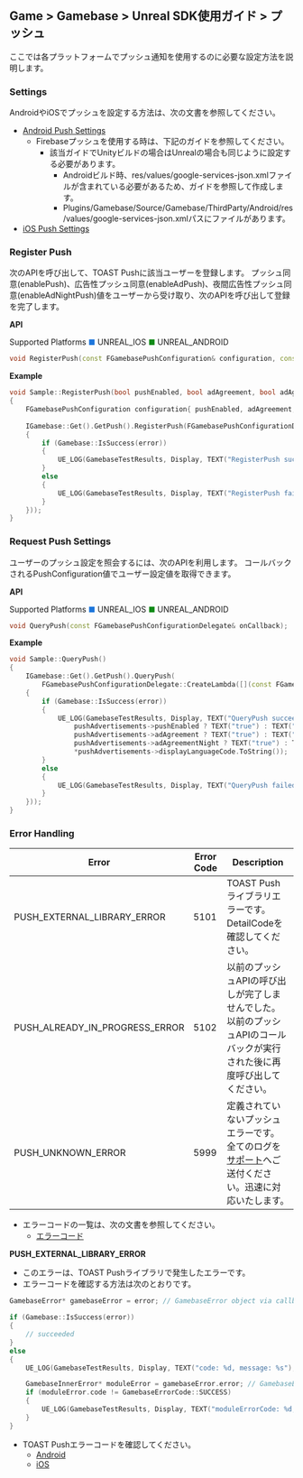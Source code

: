 ## Game > Gamebase > Unreal SDK使用ガイド > プッシュ

ここでは各プラットフォームでプッシュ通知を使用するのに必要な設定方法を説明します。

### Settings

AndroidやiOSでプッシュを設定する方法は、次の文書を参照してください。<br/>

* [Android Push Settings](aos-push#settings)
    * Firebaseプッシュを使用する時は、下記のガイドを参照してください。
        * 該当ガイドでUnityビルドの場合はUnrealの場合も同じように設定する必要があります。
            * Androidビルド時、res/values/google-services-json.xmlファイルが含まれている必要があるため、ガイドを参照して作成します。
            * Plugins/Gamebase/Source/Gamebase/ThirdParty/Android/res/values/google-services-json.xmlパスにファイルがあります。
* [iOS Push Settings](ios-push#settings)

### Register Push

次のAPIを呼び出して、TOAST Pushに該当ユーザーを登録します。
プッシュ同意(enablePush)、広告性プッシュ同意(enableAdPush)、夜間広告性プッシュ同意(enableAdNightPush)値をユーザーから受け取り、次のAPIを呼び出して登録を完了します。

**API**

Supported Platforms
<span style="color:#1D76DB; font-size: 10pt">■</span> UNREAL_IOS
<span style="color:#0E8A16; font-size: 10pt">■</span> UNREAL_ANDROID

```cpp
void RegisterPush(const FGamebasePushConfiguration& configuration, const FGamebaseErrorDelegate& onCallback);
```

**Example**

```cpp
void Sample::RegisterPush(bool pushEnabled, bool adAgreement, bool adAgreementNight)
{
    FGamebasePushConfiguration configuration{ pushEnabled, adAgreement, adAgreementNight };
    
    IGamebase::Get().GetPush().RegisterPush(FGamebasePushConfigurationDelegate::CreateLambda([](const FGamebaseError* error)
    {
        if (Gamebase::IsSuccess(error))
        {
            UE_LOG(GamebaseTestResults, Display, TEXT("RegisterPush succeeded"));
        }
        else
        {
            UE_LOG(GamebaseTestResults, Display, TEXT("RegisterPush failed. (error: %d)"), error->code);
        }
    }));
}
```

### Request Push Settings

ユーザーのプッシュ設定を照会するには、次のAPIを利用します。
コールバックされるPushConfiguration値でユーザー設定値を取得できます。

**API**

Supported Platforms
<span style="color:#1D76DB; font-size: 10pt">■</span> UNREAL_IOS
<span style="color:#0E8A16; font-size: 10pt">■</span> UNREAL_ANDROID

```cpp
void QueryPush(const FGamebasePushConfigurationDelegate& onCallback);
```

**Example**

```cpp
void Sample::QueryPush()
{
    IGamebase::Get().GetPush().QueryPush(
        FGamebasePushConfigurationDelegate::CreateLambda([](const FGamebasePushConfiguration* pushAdvertisements, const FGamebaseError* error)
    {
        if (Gamebase::IsSuccess(error))
        {
            UE_LOG(GamebaseTestResults, Display, TEXT("QueryPush succeeded. (pushEnabled= %s, adAgreement= %s, adAgreementNight= %s, displayLanguageCode= %s)"),
                pushAdvertisements->pushEnabled ? TEXT("true") : TEXT("fasle"),
                pushAdvertisements->adAgreement ? TEXT("true") : TEXT("fasle"),
                pushAdvertisements->adAgreementNight ? TEXT("true") : TEXT("fasle"),
                *pushAdvertisements->displayLanguageCode.ToString());
        }
        else
        {
            UE_LOG(GamebaseTestResults, Display, TEXT("QueryPush failed. (error: %d)"), error->code);
        }
    }));
}
```

### Error Handling

| Error                          | Error Code | Description                              |
| ------------------------------ | ---------- | ---------------------------------------- |
| PUSH_EXTERNAL_LIBRARY_ERROR    | 5101       | TOAST Pushライブラリエラーです。<br>DetailCodeを確認してください。 |
| PUSH_ALREADY_IN_PROGRESS_ERROR | 5102       | 以前のプッシュAPIの呼び出しが完了しませんでした。<br>以前のプッシュAPIのコールバックが実行された後に再度呼び出してください。 |
| PUSH_UNKNOWN_ERROR             | 5999       | 定義されていないプッシュエラーです。<br>全てのログを[サポート](https://toast.com/support/inquiry)へご送付ください。迅速に対応いたします。

* エラーコードの一覧は、次の文書を参照してください。
    * [エラーコード](./error-code/#client-sdk)

**PUSH_EXTERNAL_LIBRARY_ERROR**

* このエラーは、TOAST Pushライブラリで発生したエラーです。
* エラーコードを確認する方法は次のとおりです。

```cpp
GamebaseError* gamebaseError = error; // GamebaseError object via callback

if (Gamebase::IsSuccess(error))
{
    // succeeded
}
else
{
    UE_LOG(GamebaseTestResults, Display, TEXT("code: %d, message: %s"), error->code, *error->message);

    GamebaseInnerError* moduleError = gamebaseError.error; // GamebaseError.error object from external module
    if (moduleError.code != GamebaseErrorCode::SUCCESS)
    {
        UE_LOG(GamebaseTestResults, Display, TEXT("moduleErrorCode: %d, moduleErrorMessage: %s"), moduleError->code, *moduleError->message);
    }
}
```

* TOAST Pushエラーコードを確認してください。
    * [Android](aos-push#error-handling)
    * [iOS](ios-push#error-handling)
